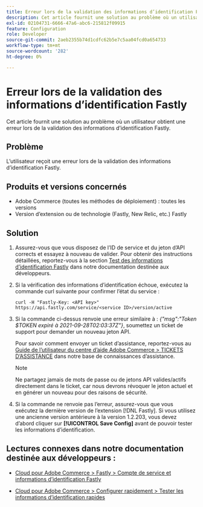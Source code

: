 ```yaml
---
title: Erreur lors de la validation des informations d’identification Fastly
description: Cet article fournit une solution au problème où un utilisateur obtient une erreur lors de la validation des informations d’identification Fastly.
exl-id: 02104731-6666-47a6-abc6-215812f09915
feature: Configuration
role: Developer
source-git-commit: 2aeb2355b74d1cdfc62b5e7c5aa04fcd0a654733
workflow-type: tm+mt
source-wordcount: '282'
ht-degree: 0%

---
```


# Erreur lors de la validation des informations d’identification Fastly

Cet article fournit une solution au problème où un utilisateur obtient une erreur lors de la validation des informations d’identification Fastly.

## Problème

L’utilisateur reçoit une erreur lors de la validation des informations d’identification Fastly.

## Produits et versions concernés

* Adobe Commerce (toutes les méthodes de déploiement) : toutes les versions
* Version d’extension ou de technologie (Fastly, New Relic, etc.) Fastly

## Solution

1. Assurez-vous que vous disposez de l’ID de service et du jeton d’API corrects et essayez à nouveau de valider. Pour obtenir des instructions détaillées, reportez-vous à la section [Test des informations d’identification Fastly](https://experienceleague.adobe.com/fr/docs/commerce-cloud-service/user-guide/cdn/setup-fastly/fastly-configuration#test-the-fastly-credentials) dans notre documentation destinée aux développeurs.
1. Si la vérification des informations d’identification échoue, exécutez la commande curl suivante pour confirmer l’état du service :

   ```curl
   curl -H "Fastly-Key: <API key>" https://api.fastly.com/service/<service ID>/version/active
   ```

1. Si la commande ci-dessus renvoie une erreur similaire à : *{&quot;msg&quot;:&quot;Token $TOKEN expiré à 2021-09-28T02:03:37Z&quot;}*, soumettez un ticket de support pour demander un nouveau jeton API.

   Pour savoir comment envoyer un ticket d’assistance, reportez-vous au [Guide de l’utilisateur du centre d’aide Adobe Commerce > TICKETS D’ASSISTANCE](/help/help-center-guide/help-center/magento-help-center-user-guide.md#support-tickets) dans notre base de connaissances d’assistance.

   >[!NOTE]
   >
   >Ne partagez jamais de mots de passe ou de jetons API valides/actifs directement dans le ticket, car nous devrons révoquer le jeton actuel et en générer un nouveau pour des raisons de sécurité.

1. Si la commande ne renvoie pas l’erreur, assurez-vous que vous exécutez la dernière version de l’extension [!DNL Fastly]. Si vous utilisez une ancienne version antérieure à la version 1.2.203, vous devez d’abord cliquer sur **[!UICONTROL Save Config]** avant de pouvoir tester les informations d’identification.

## Lectures connexes dans notre documentation destinée aux développeurs :

* [Cloud pour Adobe Commerce > Fastly > Compte de service et informations d’identification Fastly](https://experienceleague.adobe.com/fr/docs/commerce-cloud-service/user-guide/cdn/fastly#fastly-service-account-and-credentials)

* [Cloud pour Adobe Commerce > Configurer rapidement > Tester les informations d’identification rapides](https://experienceleague.adobe.com/fr/docs/commerce-cloud-service/user-guide/cdn/setup-fastly/fastly-configuration#test-the-fastly-credentials)
